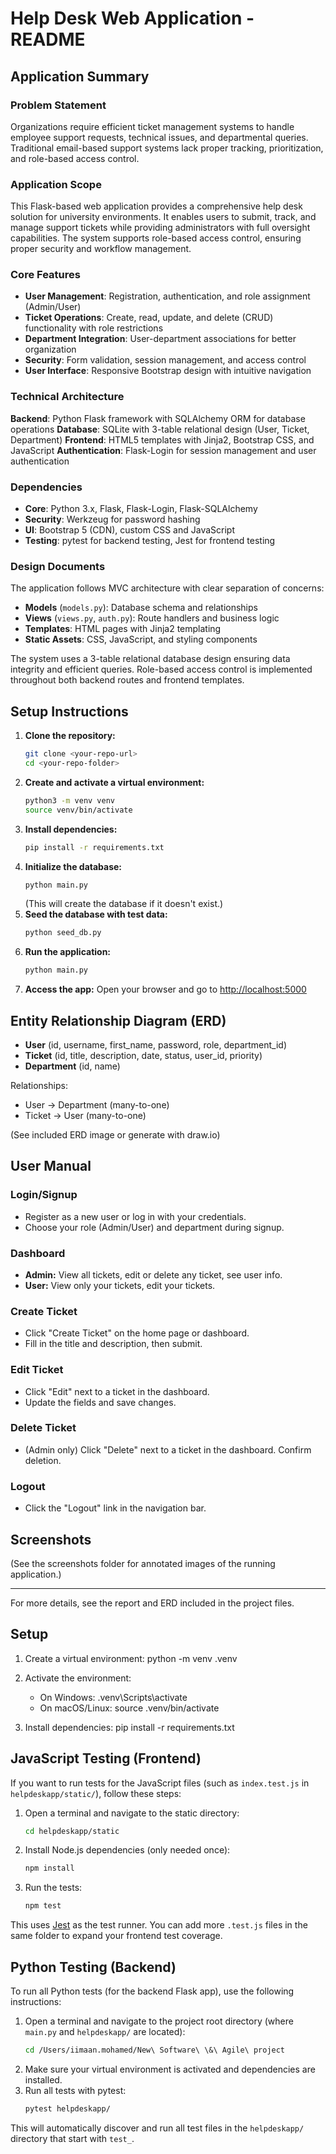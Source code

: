 # Help Desk Web Application - README

## Application Summary

### Problem Statement
Organizations require efficient ticket management systems to handle employee support requests, technical issues, and departmental queries. Traditional email-based support systems lack proper tracking, prioritization, and role-based access control.

### Application Scope
This Flask-based web application provides a comprehensive help desk solution for university environments. It enables users to submit, track, and manage support tickets while providing administrators with full oversight capabilities. The system supports role-based access control, ensuring proper security and workflow management.

### Core Features
- **User Management**: Registration, authentication, and role assignment (Admin/User)
- **Ticket Operations**: Create, read, update, and delete (CRUD) functionality with role restrictions
- **Department Integration**: User-department associations for better organization
- **Security**: Form validation, session management, and access control
- **User Interface**: Responsive Bootstrap design with intuitive navigation

### Technical Architecture
**Backend**: Python Flask framework with SQLAlchemy ORM for database operations
**Database**: SQLite with 3-table relational design (User, Ticket, Department)
**Frontend**: HTML5 templates with Jinja2, Bootstrap CSS, and JavaScript
**Authentication**: Flask-Login for session management and user authentication

### Dependencies
- **Core**: Python 3.x, Flask, Flask-Login, Flask-SQLAlchemy
- **Security**: Werkzeug for password hashing
- **UI**: Bootstrap 5 (CDN), custom CSS and JavaScript
- **Testing**: pytest for backend testing, Jest for frontend testing

### Design Documents
The application follows MVC architecture with clear separation of concerns:
- **Models** (`models.py`): Database schema and relationships
- **Views** (`views.py`, `auth.py`): Route handlers and business logic  
- **Templates**: HTML pages with Jinja2 templating
- **Static Assets**: CSS, JavaScript, and styling components

The system uses a 3-table relational database design ensuring data integrity and efficient queries. Role-based access control is implemented throughout both backend routes and frontend templates.

## Setup Instructions
1. **Clone the repository:**
   ```sh
   git clone <your-repo-url>
   cd <your-repo-folder>
   ```
2. **Create and activate a virtual environment:**
   ```sh
   python3 -m venv venv
   source venv/bin/activate
   ```
3. **Install dependencies:**
   ```sh
   pip install -r requirements.txt
   ```
4. **Initialize the database:**
   ```sh
   python main.py
   ```
   (This will create the database if it doesn't exist.)
5. **Seed the database with test data:**
   ```sh
   python seed_db.py
   ```
6. **Run the application:**
   ```sh
   python main.py
   ```
7. **Access the app:**
   Open your browser and go to [http://localhost:5000](http://localhost:5000)

## Entity Relationship Diagram (ERD)
- **User** (id, username, first_name, password, role, department_id)
- **Ticket** (id, title, description, date, status, user_id, priority)
- **Department** (id, name)

Relationships:
- User → Department (many-to-one)
- Ticket → User (many-to-one)

(See included ERD image or generate with draw.io)

## User Manual
### Login/Signup
- Register as a new user or log in with your credentials.
- Choose your role (Admin/User) and department during signup.

### Dashboard
- **Admin:** View all tickets, edit or delete any ticket, see user info.
- **User:** View only your tickets, edit your tickets.

### Create Ticket
- Click "Create Ticket" on the home page or dashboard.
- Fill in the title and description, then submit.

### Edit Ticket
- Click "Edit" next to a ticket in the dashboard.
- Update the fields and save changes.

### Delete Ticket
- (Admin only) Click "Delete" next to a ticket in the dashboard. Confirm deletion.

### Logout
- Click the "Logout" link in the navigation bar.

## Screenshots
(See the screenshots folder for annotated images of the running application.)

---
For more details, see the report and ERD included in the project files.

## Setup

1. Create a virtual environment:
   python -m venv .venv

2. Activate the environment:
   - On Windows: .venv\Scripts\activate
   - On macOS/Linux: source .venv/bin/activate

3. Install dependencies:
   pip install -r requirements.txt

## JavaScript Testing (Frontend)

If you want to run tests for the JavaScript files (such as `index.test.js` in `helpdeskapp/static/`), follow these steps:

1. Open a terminal and navigate to the static directory:
   ```sh
   cd helpdeskapp/static
   ```
2. Install Node.js dependencies (only needed once):
   ```sh
   npm install
   ```
3. Run the tests:
   ```sh
   npm test
   ```

This uses [Jest](https://jestjs.io/) as the test runner. You can add more `.test.js` files in the same folder to expand your frontend test coverage.

## Python Testing (Backend)

To run all Python tests (for the backend Flask app), use the following instructions:

1. Open a terminal and navigate to the project root directory (where `main.py` and `helpdeskapp/` are located):
   ```sh
   cd /Users/iimaan.mohamed/New\ Software\ \&\ Agile\ project
   ```
2. Make sure your virtual environment is activated and dependencies are installed.
3. Run all tests with pytest:
   ```sh
   pytest helpdeskapp/
   ```

This will automatically discover and run all test files in the `helpdeskapp/` directory that start with `test_`.
